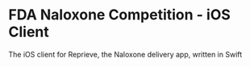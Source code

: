 # FDA Naloxone Competition - iOS Client
The iOS client for Reprieve, the Naloxone delivery app, written in Swift
